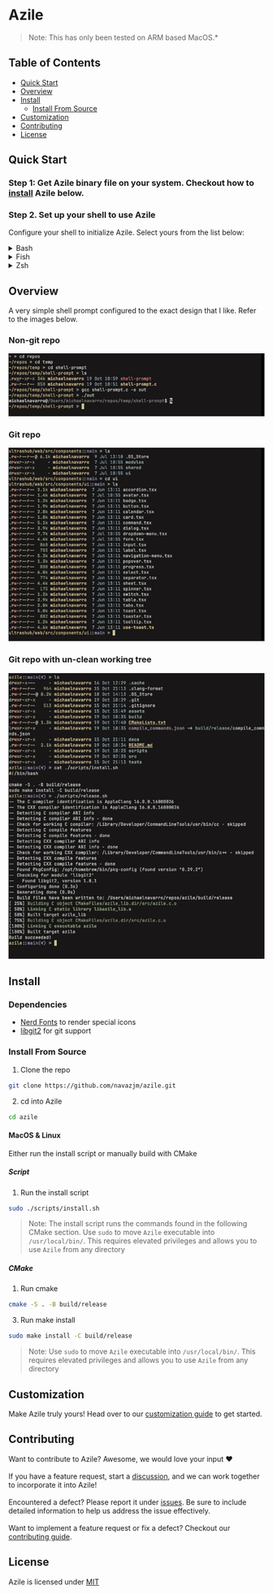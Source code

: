 # Azile

> Note: This has only been tested on ARM based MacOS.*

## Table of Contents
- [Quick Start](#quick-start)
- [Overview](#overview)
- [Install](#install)
    - [Install From Source](#install-from-source)
- [Customization](#customization)
- [Contributing](#contributing)
- [License](#license)

## Quick Start

### Step 1: Get Azile binary file on your system. Checkout how to [install](#install) Azile below.

### Step 2. Set up your shell to use Azile

Configure your shell to initialize Azile. Select yours from the list below:

<details>
<summary>Bash</summary>
Add the following to the end of `~/.bashrc`:

```sh
eval "$(azile init bash)"
```

</details>

<details>
<summary>Fish</summary>
Add the following to the end of `~/.config/fish/config.fish`:

```sh
azile init fish | source
```

</details>

<details>
<summary>Zsh</summary>
Add the following to the end of `~/.zshrc`:

```sh
eval "$(azile init zsh)"
```

</details>

## Overview

A very simple shell prompt configured to the exact design that I like. Refer to
the images below.

### Non-git repo

![Format for non-git repo dirs](./assets/non_git_repo.png)

### Git repo

![Format for clean git repos](./assets/git_repo_clean.png)

### Git repo with un-clean working tree

![Format for un-clean git repos](./assets/git_repo_unclean.png)

## Install

### Dependencies

- [Nerd Fonts](https://www.nerdfonts.com/) to render special icons
- [libgit2](https://github.com/libgit2/libgit2) for git support

### Install From Source

1. Clone the repo

```sh 
git clone https://github.com/navazjm/azile.git
```

2. cd into Azile

```sh 
cd azile
```

#### MacOS & Linux

Either run the install script or manually build with CMake

##### Script

1. Run the install script 

```sh 
sudo ./scripts/install.sh
```

> Note: The install script runs the commands found in the following CMake section.
> Use `sudo` to move `Azile` executable into `/usr/local/bin/`. This requires
> elevated privileges and allows you to use `Azile` from any directory

##### CMake  

1. Run cmake

```sh 
cmake -S . -B build/release
```

3. Run make install

```sh 
sudo make install -C build/release
```

> Note: Use `sudo` to move `Azile` executable into `/usr/local/bin/`. This requires
> elevated privileges and allows you to use `Azile` from any directory

## Customization

Make Azile truly yours! Head over to our [customization guide](./docs/customization.md) to get started.

## Contributing 

Want to contribute to Azile? Awesome, we would love your input ♥\
\
If you have a feature request, start a [discussion](https://github.com/navazjm/azile/discussions),
and we can work together to incorporate it into Azile!\
\
Encountered a defect? Please report it under [issues](https://github.com/navazjm/azile/issues).
Be sure to include detailed information to help us address the issue effectively.\
\
Want to implement a feature request or fix a defect? Checkout our [contributing guide](./docs/contributing.md).

## License

Azile is licensed under [MIT](./LICENSE)
